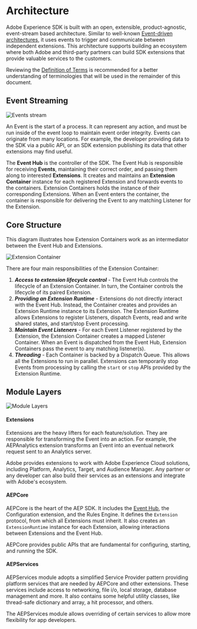 

# Architecture

Adobe Experience SDK is built with an open, extensible, product-agnostic, event-stream based architecture. Similar to well-known [Event-driven architectures](https://en.wikipedia.org/wiki/Event-driven_architecture), it uses events to trigger and communicate between independent extensions. This architecture supports building an ecosystem where both Adobe and third-party partners can build SDK extensions that provide valuable services to the customers.

Reviewing the [Definition of Terms](EventHub/DefinitionOfTerms.md) is recommended for a better understanding of terminologies that will be used in the remainder of this document.

## Event Streaming

![Events stream](https://app.lucidchart.com/publicSegments/view/e720c862-bb1d-4aab-b663-7fe5ae1aa53a/image.png)

An Event is the start of a process. It can represent any action, and must be run inside of the event loop to maintain event order integrity. Events can originate from many locations. For example, the developer providing data to the SDK via a public API, or an SDK extension publishing its data that other extensions may find useful.

The **Event Hub** is the controller of the SDK. The Event Hub is responsible for receiving **Events**, maintaining their correct order, and passing them along to interested **Extensions**. It creates and maintains an **Extension Container** instance for each registered Extension and forwards events to the containers. Extension Containers holds the instance of their corresponding Extensions. When an Event enters the container, the container is responsible for delivering the Event to any matching Listener for the Extension.

## Core Structure

This diagram illustrates how Extension Containers work as an intermediator between the Event Hub and Extensions.

![Extension Container](https://app.lucidchart.com/publicSegments/view/488c0d86-8134-4952-ab38-4a9d7a244cb8/image.png)

There are four main responsibilities of the Extension Container:

1. **_Access to extension lifecycle control_** - The Event Hub controls the lifecycle of an Extension Container. In turn, the Container controls the lifecycle of its paired Extension.  
2. **_Providing an Extension Runtime_** - Extensions do not directly interact with the Event Hub. Instead, the Container creates and provides an Extension Runtime instance to its Extension. The Extension Runtime allows Extensions to register Listeners, dispatch Events, read and write shared states, and start/stop Event processing.
3. **_Maintain Event Listeners_** - For each Event Listener registered by the Extension, the Extension Container creates a mapped Listener Container. When an Event is dispatched from the Event Hub, Extension Containers pass the event to any matching listener(s).
4. **_Threading_** - Each Container is backed by a Dispatch Queue. This allows all the Extensions to run in parallel. Extensions can temporarily stop Events from processing by calling the `start` or `stop` APIs provided by the Extension Runtime.

## Module Layers

![Module Layers](https://app.lucidchart.com/publicSegments/view/3677075f-e932-49e9-96c1-1b16cc66fb8c/image.png)

#### Extensions

Extensions are the heavy lifters for each feature/solution. They are responsible for transforming the Event into an action. For example, the AEPAnalytics extension transforms an Event into an eventual network request sent to an Analytics server.

Adobe provides extensions to work with Adobe Experience Cloud solutions, including Platform, Analytics, Target, and Audience Manager. Any partner or any developer can also build their services as an extensions and integrate with Adobe's ecosystem.  

#### AEPCore

AEPCore is the heart of the AEP SDK. It includes the [Event Hub](./EventHub/README.md), the Configuration extension, and the Rules Engine. It defines the `Extension` protocol, from which all Extensions must inherit. It also creates an `ExtensionRuntime` instance for each Extension, allowing interactions between Extensions and the Event Hub.

AEPCore provides public APIs that are fundamental for configuring, starting, and running the SDK.

#### AEPServices

AEPServices module adopts a simplified Service Provider pattern providing platform services that are needed by AEPCore and other extensions. These services include access to networking, file i/o, local storage, database management and more. It also contains some helpful utility classes, like thread-safe dictionary and array, a hit processor, and others.

The AEPServices module allows overriding of certain services to allow more flexibility for app developers.
